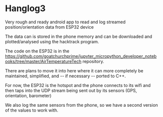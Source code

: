 # Hanglog3
Very rough and ready android app to read and log streamed position/orientation data from ESP32 device

The data can is stored in the phone memory and can be downloaded and plotted/analysed using the hacktrack 
program.

The code on the ESP32 is in the https://github.com/goatchurchprime/jupyter_micropython_developer_notebooks/tree/master/AirTemperatureTech
repository.  

There are plans to move it into here where it can more completely be maintained, simplified, and -- if necessary -- 
ported to C++.

For now, the ESP32 is the hotspot and the phone connects to its wifi and then taps into the UDP stream 
being sent out by its sensors (GPS, orientation, barometer)

We also log the same sensors from the phone, so we have a second version of the values to work with.

